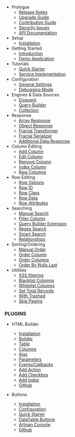 - Prologue
	- [Release Notes](/docs/{{package}}/{{version}}/releases)
	- [Upgrade Guide](/docs/{{package}}/{{version}}/upgrade)
	- [Contribution Guide](/docs/{{package}}/{{version}}/contributing)
    - [Security Issues](/docs/{{package}}/{{version}}/security)
	- [API Documentation](http://yajra.github.io/{{package}}/api/{{version}})
- Setup
	- [Installation](/docs/{{package}}/{{version}}/installation)
- Getting Started
    - [Introduction](/docs/{{package}}/{{version}}/introduction)
    - [Demo Application](https://datatables.yajrabox.com/)
- Tutorials
	- [Quick Starter](https://datatables.yajrabox.com/starter)
	- [Service Implementation](https://datatables.yajrabox.com/service)
- Configuration
    - [General Settings](/docs/{{package}}/{{version}}/general-settings)
    - [Debugging Mode](/docs/{{package}}/{{version}}/debugger)
- Engines & Data Sources
	- [Eloquent](/docs/{{package}}/{{version}}/engine-eloquent)
	- [Query Builder](/docs/{{package}}/{{version}}/engine-query)
	- [Collection](/docs/{{package}}/{{version}}/engine-collection)
- Response
	- [Array Response](/docs/{{package}}/{{version}}/response-array)
	- [Object Response](/docs/{{package}}/{{version}}/response-object)
	- [Fractal Transformer](/docs/{{package}}/{{version}}/response-fractal)
	- [Fractal Serializer](/docs/{{package}}/{{version}}/response-fractal-serializer)
	- [Additional Data Response](/docs/{{package}}/{{version}}/response-with)
- Column Editing
	- [Add Column](/docs/{{package}}/{{version}}/add-column)
	- [Edit Column](/docs/{{package}}/{{version}}/edit-column)
	- [Remove Column](/docs/{{package}}/{{version}}/remove-column)
	- [Index Column](/docs/{{package}}/{{version}}/index-column)
	- [Raw Columns](/docs/{{package}}/{{version}}/raw-columns)
- Row Editing
	- [Row Options](/docs/{{package}}/{{version}}/row-options)
	- [Row ID](/docs/{{package}}/{{version}}/row-options#row-id)
	- [Row Class](/docs/{{package}}/{{version}}/row-options#row-class)
	- [Row Data](/docs/{{package}}/{{version}}/row-options#row-data)
	- [Row Attributes](/docs/{{package}}/{{version}}/row-options#row-attributes)
- Searching
	- [Manual Search](/docs/{{package}}/{{version}}/manual-search)
	- [Filter Column](/docs/{{package}}/{{version}}/filter-column)
	- [Query Builder Extension](/docs/{{package}}/{{version}}/query-builder)
	- [Regex Search](/docs/{{package}}/{{version}}/regex)
	- [Smart Search](/docs/{{package}}/{{version}}/smart-search)
	- [Relationships](/docs/{{package}}/{{version}}/relationships)
- Sorting/Ordering
	- [Manual Order](/docs/{{package}}/{{version}}/manual-order)
	- [Order Column](/docs/{{package}}/{{version}}/order-column)
	- [Order Columns](/docs/{{package}}/{{version}}/order-columns)
	- [Order By Nulls Last](/docs/{{package}}/{{version}}/order-by-nulls-last)
- Utilities
	- [XSS filtering](/docs/{{package}}/{{version}}/xss)
	- [Blacklist Columns](/docs/{{package}}/{{version}}/blacklist)
	- [Whitelist Columns](/docs/{{package}}/{{version}}/whitelist)
	- [Set Total Records](/docs/{{package}}/{{version}}/set-total-records)
	- [With Trashed](/docs/{{package}}/{{version}}/with-trashed)
	- [Skip Paging](/docs/{{package}}/{{version}}/skip-paging)

### PLUGINS

- HTML Builder
	- [Installation](/docs/{{package}}/{{version}}/html-installation)
	- [Builder](/docs/{{package}}/{{version}}/html-builder)
	- [Table](/docs/{{package}}/{{version}}/html-builder-table)
	- [Columns](/docs/{{package}}/{{version}}/html-builder-column)
	- [Ajax](/docs/{{package}}/{{version}}/html-builder-ajax)
	- [Parameters](/docs/{{package}}/{{version}}/html-builder-parameters)
	- [Events/Callbacks](/docs/{{package}}/{{version}}/html-builder-callbacks)
	- [Add Action](/docs/{{package}}/{{version}}/html-builder-action)
	- [Add Checkbox](/docs/{{package}}/{{version}}/html-builder-checkbox)
	- [Add Index](/docs/{{package}}/{{version}}/html-builder-index)
	- [Github](https://github.com/yajra/laravel-datatables-html)

- Buttons
	- [Installation](/docs/{{package}}/{{version}}/buttons-installation)
	- [Configuration](/docs/{{package}}/{{version}}/buttons-config)
	- [Quick Starter](/docs/{{package}}/{{version}}/buttons-starter)
	- [DataTable Buttons](/docs/{{package}}/{{version}}/buttons-export)
	- [Artisan Console](/docs/{{package}}/{{version}}/buttons-console)
	- [Github](https://github.com/yajra/laravel-datatables-buttons)


